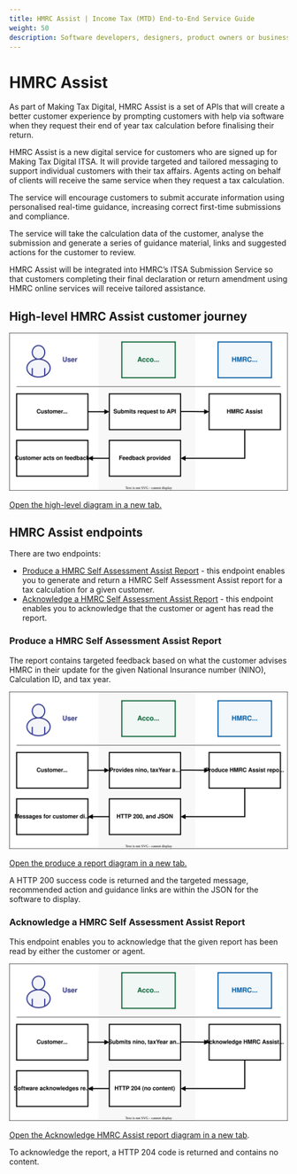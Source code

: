 ```yaml
---
title: HMRC Assist | Income Tax (MTD) End-to-End Service Guide
weight: 50
description: Software developers, designers, product owners or business analysts. Integrate your software with the Income Tax API for Making Tax Digital.
---
```


# HMRC Assist
<!--- Section owner: Transactional Risking --->

As part of Making Tax Digital, HMRC Assist is a set of APIs that will create a better customer experience by prompting customers with help via software when they request their end of year tax calculation before finalising their return.

HMRC Assist is a new digital service for customers who are signed up for Making Tax Digital ITSA. It will provide targeted and tailored messaging to support individual customers with their tax affairs. Agents acting on behalf of clients will receive the same service when they request a tax calculation.

The service will encourage customers to submit accurate information using personalised real-time guidance, increasing correct first-time submissions and compliance.

The service will take the calculation data of the customer, analyse the submission and generate a series of guidance material, links and suggested actions for the customer to review. 

HMRC Assist will be integrated into HMRC’s ITSA Submission Service so that customers completing their final declaration or return amendment using HMRC online services will receive tailored assistance.

## High-level HMRC Assist customer journey

<a href="figures/customer-journey-transactional-risking-high-level.svg" target="blank"><img src="figures/customer-journey-transactional-risking-high-level.svg" alt="High level diagram" style="width:720px;" /></a>

<a href="figures/customer-journey-transactional-risking-high-level.svg" target="blank">Open the high-level diagram in a new tab.</a>

## HMRC Assist endpoints

There are two endpoints:

* [Produce a HMRC Self Assessment Assist Report](https://developer.service.hmrc.gov.uk/api-documentation/docs/api/service/self-assessment-assist/1.0/oas/page#tag/Generate-Report/paths/~1individuals~1self-assessment~1assist~1reports~1%7Bnino%7D~1%7BtaxYear%7D~1%7BcalculationId%7D/post) - this endpoint enables you to generate and return a HMRC Self Assessment Assist report for a tax calculation for a given customer.
* [Acknowledge a HMRC Self Assessment Assist Report](https://developer.service.hmrc.gov.uk/api-documentation/docs/api/service/self-assessment-assist/1.0/oas/page#tag/Acknowledge-Report/paths/~1individuals~1self-assessment~1assist~1reports~1acknowledge~1%7Bnino%7D~1%7BreportId%7D~1%7BcorrelationId%7D/post) - this endpoint enables you to acknowledge that the customer or agent has read the report.

### Produce a HMRC Self Assessment Assist Report

The report contains targeted feedback based on what the customer advises HMRC in their update for the given National Insurance number (NINO), Calculation ID, and tax year.


<a href="figures/customer-journey-transactional-risking-produce-report.svg" target="blank"><img src="figures/customer-journey-transactional-risking-produce-report.svg" alt="Produce report" style="width:720px;" /></a>

<a href="figures/customer-journey-transactional-risking-produce-report.svg" target="blank">Open the produce a report diagram in a new tab.</a>

A HTTP 200 success code is returned and the targeted message, recommended action and guidance links are within the JSON for the software to display.

### Acknowledge a HMRC Self Assessment Assist Report

This endpoint enables you to acknowledge that the given report has been read by either the customer or agent.

<a href="figures/customer-journey-transactional-risking-acknowledge.svg" target="blank"><img src="figures/customer-journey-transactional-risking-acknowledge.svg" alt="Acknowledge a HMRC Assist Report" style="width:720px;" /></a>

<a href="figures/customer-journey-transactional-risking-acknowledge.svg" target="blank">Open the Acknowledge HMRC Assist report diagram in a new tab</a>.

To acknowledge the report, a HTTP 204 code is returned and contains no content.
